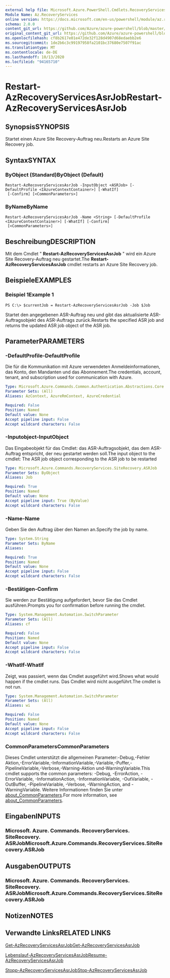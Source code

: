 ```yaml
---
external help file: Microsoft.Azure.PowerShell.Cmdlets.RecoveryServices.SiteRecovery.dll-Help.xml
Module Name: Az.RecoveryServices
online version: https://docs.microsoft.com/en-us/powershell/module/az.recoveryservices/restart-azrecoveryservicesasrjob
schema: 2.0.0
content_git_url: https://github.com/Azure/azure-powershell/blob/master/src/RecoveryServices/RecoveryServices/help/Restart-AzRecoveryServicesAsrJob.md
original_content_git_url: https://github.com/Azure/azure-powershell/blob/master/src/RecoveryServices/RecoveryServices/help/Restart-AzRecoveryServicesAsrJob.md
ms.openlocfilehash: cf8b2617e01e472de32f128d4907d68edaebb2e6
ms.sourcegitcommit: 1de2b6c3c99197958fa2101bc37680e7507f91ac
ms.translationtype: MT
ms.contentlocale: de-DE
ms.lasthandoff: 10/13/2020
ms.locfileid: "94165710"
---
```

# <span data-ttu-id="3a2a2-101">Restart-AzRecoveryServicesAsrJob</span><span class="sxs-lookup"><span data-stu-id="3a2a2-101">Restart-AzRecoveryServicesAsrJob</span></span>

## <span data-ttu-id="3a2a2-102">Synopsis</span><span class="sxs-lookup"><span data-stu-id="3a2a2-102">SYNOPSIS</span></span>
<span data-ttu-id="3a2a2-103">Startet einen Azure Site Recovery-Auftrag neu.</span><span class="sxs-lookup"><span data-stu-id="3a2a2-103">Restarts an Azure Site Recovery job.</span></span>

## <span data-ttu-id="3a2a2-104">Syntax</span><span class="sxs-lookup"><span data-stu-id="3a2a2-104">SYNTAX</span></span>

### <span data-ttu-id="3a2a2-105">ByObject (Standard)</span><span class="sxs-lookup"><span data-stu-id="3a2a2-105">ByObject (Default)</span></span>
```
Restart-AzRecoveryServicesAsrJob -InputObject <ASRJob> [-DefaultProfile <IAzureContextContainer>] [-WhatIf]
 [-Confirm] [<CommonParameters>]
```

### <span data-ttu-id="3a2a2-106">ByName</span><span class="sxs-lookup"><span data-stu-id="3a2a2-106">ByName</span></span>
```
Restart-AzRecoveryServicesAsrJob -Name <String> [-DefaultProfile <IAzureContextContainer>] [-WhatIf] [-Confirm]
 [<CommonParameters>]
```

## <span data-ttu-id="3a2a2-107">Beschreibung</span><span class="sxs-lookup"><span data-stu-id="3a2a2-107">DESCRIPTION</span></span>
<span data-ttu-id="3a2a2-108">Mit dem Cmdlet " **Restart-AzRecoveryServicesAsrJob** " wird ein Azure Site Recovery-Auftrag neu gestartet.</span><span class="sxs-lookup"><span data-stu-id="3a2a2-108">The **Restart-AzRecoveryServicesAsrJob** cmdlet restarts an Azure Site Recovery job.</span></span>

## <span data-ttu-id="3a2a2-109">Beispiele</span><span class="sxs-lookup"><span data-stu-id="3a2a2-109">EXAMPLES</span></span>

### <span data-ttu-id="3a2a2-110">Beispiel 1</span><span class="sxs-lookup"><span data-stu-id="3a2a2-110">Example 1</span></span>
```
PS C:\> $currentJob = Restart-AzRecoveryServicesAsrJob -Job $Job
```

<span data-ttu-id="3a2a2-111">Startet den angegebenen ASR-Auftrag neu und gibt das aktualisierte ASR-Auftragsobjekt des ASR-Auftrags zurück.</span><span class="sxs-lookup"><span data-stu-id="3a2a2-111">Restarts the specified ASR job and returns the updated ASR job object of the ASR job.</span></span>

## <span data-ttu-id="3a2a2-112">Parameter</span><span class="sxs-lookup"><span data-stu-id="3a2a2-112">PARAMETERS</span></span>

### <span data-ttu-id="3a2a2-113">-DefaultProfile</span><span class="sxs-lookup"><span data-stu-id="3a2a2-113">-DefaultProfile</span></span>
<span data-ttu-id="3a2a2-114">Die für die Kommunikation mit Azure verwendeten Anmeldeinformationen, das Konto, den Mandanten und das Abonnement.</span><span class="sxs-lookup"><span data-stu-id="3a2a2-114">The credentials, account, tenant, and subscription used for communication with Azure.</span></span>


```yaml
Type: Microsoft.Azure.Commands.Common.Authentication.Abstractions.Core.IAzureContextContainer
Parameter Sets: (All)
Aliases: AzContext, AzureRmContext, AzureCredential

Required: False
Position: Named
Default value: None
Accept pipeline input: False
Accept wildcard characters: False
```

### <span data-ttu-id="3a2a2-115">-Inputobject</span><span class="sxs-lookup"><span data-stu-id="3a2a2-115">-InputObject</span></span>
<span data-ttu-id="3a2a2-116">Das Eingabeobjekt für das Cmdlet: das ASR-Auftragsobjekt, das dem ASR-Auftrag entspricht, der neu gestartet werden soll.</span><span class="sxs-lookup"><span data-stu-id="3a2a2-116">The input object to the cmdlet: The ASR job object corresponding to the ASR job to be restarted</span></span>


```yaml
Type: Microsoft.Azure.Commands.RecoveryServices.SiteRecovery.ASRJob
Parameter Sets: ByObject
Aliases: Job

Required: True
Position: Named
Default value: None
Accept pipeline input: True (ByValue)
Accept wildcard characters: False
```

### <span data-ttu-id="3a2a2-117">-Name</span><span class="sxs-lookup"><span data-stu-id="3a2a2-117">-Name</span></span>
<span data-ttu-id="3a2a2-118">Geben Sie den Auftrag über den Namen an.</span><span class="sxs-lookup"><span data-stu-id="3a2a2-118">Specify the job by name.</span></span>

```yaml
Type: System.String
Parameter Sets: ByName
Aliases:

Required: True
Position: Named
Default value: None
Accept pipeline input: False
Accept wildcard characters: False
```

### <span data-ttu-id="3a2a2-119">-Bestätigen</span><span class="sxs-lookup"><span data-stu-id="3a2a2-119">-Confirm</span></span>
<span data-ttu-id="3a2a2-120">Sie werden zur Bestätigung aufgefordert, bevor Sie das Cmdlet ausführen.</span><span class="sxs-lookup"><span data-stu-id="3a2a2-120">Prompts you for confirmation before running the cmdlet.</span></span>

```yaml
Type: System.Management.Automation.SwitchParameter
Parameter Sets: (All)
Aliases: cf

Required: False
Position: Named
Default value: None
Accept pipeline input: False
Accept wildcard characters: False
```

### <span data-ttu-id="3a2a2-121">-WhatIf</span><span class="sxs-lookup"><span data-stu-id="3a2a2-121">-WhatIf</span></span>
<span data-ttu-id="3a2a2-122">Zeigt, was passiert, wenn das Cmdlet ausgeführt wird.</span><span class="sxs-lookup"><span data-stu-id="3a2a2-122">Shows what would happen if the cmdlet runs.</span></span> <span data-ttu-id="3a2a2-123">Das Cmdlet wird nicht ausgeführt.</span><span class="sxs-lookup"><span data-stu-id="3a2a2-123">The cmdlet is not run.</span></span>

```yaml
Type: System.Management.Automation.SwitchParameter
Parameter Sets: (All)
Aliases: wi

Required: False
Position: Named
Default value: None
Accept pipeline input: False
Accept wildcard characters: False
```

### <span data-ttu-id="3a2a2-124">CommonParameters</span><span class="sxs-lookup"><span data-stu-id="3a2a2-124">CommonParameters</span></span>
<span data-ttu-id="3a2a2-125">Dieses Cmdlet unterstützt die allgemeinen Parameter:-Debug,-Fehler Aktion,-ErrorVariable,-InformationVariable,-Variable,-Puffer,-PipelineVariable,-Verbose,-Warning-Aktion und-WarningVariable.</span><span class="sxs-lookup"><span data-stu-id="3a2a2-125">This cmdlet supports the common parameters: -Debug, -ErrorAction, -ErrorVariable, -InformationAction, -InformationVariable, -OutVariable, -OutBuffer, -PipelineVariable, -Verbose, -WarningAction, and -WarningVariable.</span></span> <span data-ttu-id="3a2a2-126">Weitere Informationen finden Sie unter [about_CommonParameters](http://go.microsoft.com/fwlink/?LinkID=113216).</span><span class="sxs-lookup"><span data-stu-id="3a2a2-126">For more information, see [about_CommonParameters](http://go.microsoft.com/fwlink/?LinkID=113216).</span></span>

## <span data-ttu-id="3a2a2-127">Eingaben</span><span class="sxs-lookup"><span data-stu-id="3a2a2-127">INPUTS</span></span>

### <span data-ttu-id="3a2a2-128">Microsoft. Azure. Commands. RecoveryServices. SiteRecovery. ASRJob</span><span class="sxs-lookup"><span data-stu-id="3a2a2-128">Microsoft.Azure.Commands.RecoveryServices.SiteRecovery.ASRJob</span></span>

## <span data-ttu-id="3a2a2-129">Ausgaben</span><span class="sxs-lookup"><span data-stu-id="3a2a2-129">OUTPUTS</span></span>

### <span data-ttu-id="3a2a2-130">Microsoft. Azure. Commands. RecoveryServices. SiteRecovery. ASRJob</span><span class="sxs-lookup"><span data-stu-id="3a2a2-130">Microsoft.Azure.Commands.RecoveryServices.SiteRecovery.ASRJob</span></span>

## <span data-ttu-id="3a2a2-131">Notizen</span><span class="sxs-lookup"><span data-stu-id="3a2a2-131">NOTES</span></span>

## <span data-ttu-id="3a2a2-132">Verwandte Links</span><span class="sxs-lookup"><span data-stu-id="3a2a2-132">RELATED LINKS</span></span>

[<span data-ttu-id="3a2a2-133">Get-AzRecoveryServicesAsrJob</span><span class="sxs-lookup"><span data-stu-id="3a2a2-133">Get-AzRecoveryServicesAsrJob</span></span>](./Get-AzRecoveryServicesAsrJob.md)

[<span data-ttu-id="3a2a2-134">Lebenslauf-AzRecoveryServicesAsrJob</span><span class="sxs-lookup"><span data-stu-id="3a2a2-134">Resume-AzRecoveryServicesAsrJob</span></span>](./Resume-AzRecoveryServicesAsrJob.md)

[<span data-ttu-id="3a2a2-135">Stopp-AzRecoveryServicesAsrJob</span><span class="sxs-lookup"><span data-stu-id="3a2a2-135">Stop-AzRecoveryServicesAsrJob</span></span>](./Stop-AzRecoveryServicesAsrJob.md)

